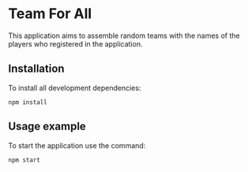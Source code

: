 # Team For All

This application aims to assemble random teams with the names of the players who registered in the application.


## Installation

To install all development dependencies:

```
npm install
```

## Usage example

To start the application use the command:

```
npm start
```
